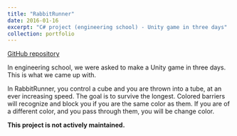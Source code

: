 ```yaml
---
title: "RabbitRunner"
date: 2016-01-16
excerpt: "C# project (engineering school) - Unity game in three days"
collection: portfolio
---
```


[GitHub repository](https://github.com/simooonb/RabbitRunner)

In engineering school, we were asked to make a Unity game in three days. This is what we came up with.

In RabbitRunner, you control a cube and you are thrown into a tube, at an ever increasing speed. The goal is to survive the longest.
Colored barriers will recognize and block you if you are the same color as them. If you are of a different color, and you pass through them, you will be change color.

__This project is not actively maintained.__
